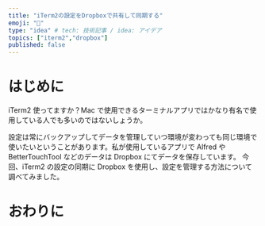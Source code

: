 ```yaml
---
title: "iTerm2の設定をDropboxで共有して同期する"
emoji: "📁"
type: "idea" # tech: 技術記事 / idea: アイデア
topics: ["iterm2","dropbox"]
published: false
---
```


# はじめに

iTerm2 使ってますか？Mac で使用できるターミナルアプリではかなり有名で使用している人でも多いのではないしょうか。

設定は常にバックアップしてデータを管理していつ環境が変わっても同じ環境で使いたいということがあります。私が使用しているアプリで Alfred や BetterTouchTool などのデータは Dropbox にてデータを保存しています。
今回、iTerm2 の設定の同期に Dropbox を使用し、設定を管理する方法について調べてみました。

# おわりに